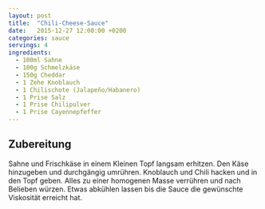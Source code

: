 ```yaml
---
layout: post
title:  "Chili-Cheese-Sauce"
date:   2015-12-27 12:00:00 +0200
categories: sauce
servings: 4
ingredients:
  - 100ml Sahne
  - 100g Schmelzkäse
  - 150g Cheddar
  - 1 Zehe Knoblauch
  - 1 Chilischote (Jalapeño/Habanero)
  - 1 Prise Salz
  - 1 Prise Chilipulver
  - 1 Prise Cayennepfeffer
---
```


## Zubereitung

Sahne und Frischkäse in einem Kleinen Topf langsam erhitzen.
Den Käse hinzugeben und durchgängig umrühren.
Knoblauch und Chili hacken und in den Topf geben.
Alles zu einer homogenen Masse verrühren und nach Belieben würzen.
Etwas abkühlen lassen bis die Sauce die gewünschte Viskosität erreicht hat.
